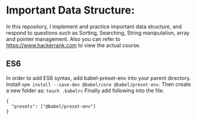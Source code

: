 # Important Data Structure: 

In this repository, I implement and practice important data structure, and respond to questions such as Sorting, Searching, String manipulation, array and pointer management.
Also you can refer to https://www.hackerrank.com to view the actual course.


## ES6
In order to add ES6 syntax, add babel-preset-env into your parent directory.
Install `npm install --save-dev @babel/core @babel/preset-env`. 
Then create a new folder as:
`touch .babelrc` 
Finally add following into the file. 

    {
      "presets": ["@babel/preset-env"]
    }

